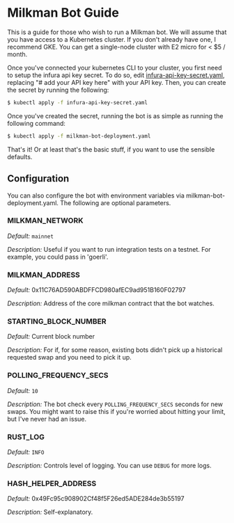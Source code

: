 # Milkman Bot Guide

This is a guide for those who wish to run a Milkman bot. We will assume that you
have access to a Kubernetes cluster. If you don't already have one, I recommend
GKE. You can get a single-node cluster with E2 micro for < $5 / month.

Once you've connected your kubernetes CLI to your cluster, you first need to setup
the infura api key secret. To do so, edit [infura-api-key-secret.yaml](./infura-api-key-secret.yaml), 
replacing "# add your API key here" with your API key. Then, you can create the
secret by running the following:

```bash
$ kubectl apply -f infura-api-key-secret.yaml
```

Once you've created the secret, running the bot is as simple as running the following
command:

```bash
$ kubectl apply -f milkman-bot-deployment.yaml
```

That's it! Or at least that's the basic stuff, if you want to use the sensible defaults.

## Configuration

You can also configure the bot with environment variables via milkman-bot-deployment.yaml.
The following are optional parameters.

### MILKMAN_NETWORK

*Default:* 
`mainnet`

*Description:*
Useful if you want to run integration tests on a testnet. For example, you could
pass in 'goerli'.
            
### MILKMAN_ADDRESS

*Default:*
0x11C76AD590ABDFFCD980afEC9ad951B160F02797

*Description:*
Address of the core milkman contract that the bot watches.

### STARTING_BLOCK_NUMBER

*Default:*
Current block number

*Description:*
For if, for some reason, existing bots didn't pick up a historical requested swap
and you need to pick it up.

### POLLING_FREQUENCY_SECS

*Default:*
`10`

*Description:*
The bot check every `POLLING_FREQUENCY_SECS` seconds for new swaps. You might
want to raise this if you're worried about hitting your limit, but I've never had
an issue.

### RUST_LOG

*Default:*
`INFO`

*Description:*
Controls level of logging. You can use `DEBUG` for more logs.

### HASH_HELPER_ADDRESS

*Default:*
0x49Fc95c908902Cf48f5F26ed5ADE284de3b55197

*Description:*
Self-explanatory.
